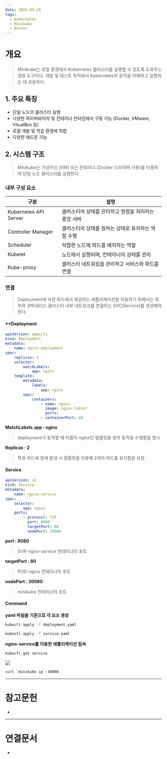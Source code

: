 ```yaml
---
date: 2025-03-28
tags:
  - Kubernetes
  - Minikube
  - Docker
---
```

# 개요
> Minikube는 로컬 환경에서 Kubernetes 클러스터를 실행할 수 있도록 도와주는 경량 도구이다. 개발 및 테스트 목적에서 Kubernetes의 동작을 이해하고 실험하는 데 유용하다.

## 1. 주요 특징
- 단일 노드의 클러스터 실행
- 다양한 하이퍼바이저 및 컨테이너 런타임에서 구동 가능 (Docker, VMware, VitualBox 등)
- 로컬 개발 및 학습 환경에 적합
- 다양한 애드온 기능

## 2. 시스템 구조
> Minikube는 가상머신 (VM) 또는 컨테이너 (Docker 드라이버 사용)를 이용하여 단일 노드 클러스터를 실행한다. 

### 내부 구성 요소

| 구분                    | 설명                            |
| --------------------- | ----------------------------- |
| Kubernetes API Server | 클러스터의 상태를 관리하고 명령을 처리하는 중앙 서버 |
| Controller Manager    | 클러스터의 상태를 원하는 상태로 유지하는 역할 수행  |
| Scheduler             | 적절한 노드에 파드를 배치하는 역할           |
| Kubelet               | 노드에서 실행되며, 컨테이너의 상태를 관리       |
| Kube-proxy            | 클러스터 네트워킹을 관리하고 서비스와 파드를 연결   |

### 연결
> Deployment에 속한 파드에서 제공하는 애플리케이션을 이용하기 위해서는 외부와 쿠버네티스 클러스터 내부 내트워크를 연결하는 SVC(Service)를 생성해야한다.

#### **Deployment
```yaml
apiVersion: apps/v1 
kind: Deployment 
metadata: 
	name: nginx-deployment 
spec: 
	replicas: 2 
	selector: 
		matchLabels: 
			app: nginx 
	template: 
		metadata: 
			labels: 
				app: nginx 
		spec: 
			containers: 
				- name: nginx 
				  image: nginx:latest 
				  ports: 
				- containerPort: 80  
```

**MatchLabels.app : nginx**
> deployment가 동작할 때 이름이 nginx인 템플릿을 찾아 동작을 수행함을 명시

**Replicas : 2**
> 특정 파드에 장애 발생 시 템플릿을 이용해 2개의 파드를 유지함을 보장

#### **Service**
```yaml
apiVersion: v1 
kind: Service 
metadata: 
	name: nginx-service 
spec: 
	selector: 
		app: nginx 
	ports: 
		- protocol: TCP 
		  port: 8080 
		  targetPort: 80 
		  nodePort: 30080 
```

**port : 8080**
>SVR-nginx-service 컨테이너의 포트

**targetPort : 80**
>POD-nginx 컨테이너의 포트

**nodePort : 30080**
> minikube 컨테이너의 포트

#### **Command**

**yaml 파일을 기준으로 각 요소 생성**
```bash
kubectl apply -f deployment.yaml

kubectl apply -f service.yaml
```

**nginx-service를 이용한 애플리케이션 접속**
```bash
kubectl get service
```
![](Blog/Minikube/img01.png)

```bash
curl `minikube ip`:30080
```


---
# 참고문헌

- 

---
# 연결문서

- 